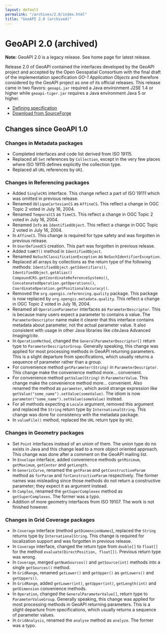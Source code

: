 ```yaml
---
layout: default
permalink: "/archives/2.0/index.html"
title: "GeoAPI 2.0 (archived)"
---
```


<h1>GeoAPI 2.0 (archived)</h1>

<div class="bg-red-100 border border-red-400 text-red-700 px-4 py-3 my-4 rounded relative" role="alert">
  <strong class="font-bold">Note:</strong>
  <span class="block sm:inline">GeoAPI 2.0 is a legacy release. See home page for latest release.</span>
</div>

<p>
  Release 2.0 of GeoAPI contained the interfaces developed by the GeoAPI project and accepted
  by the Open Geospatial Consortium with the final draft of the implementation specification
  <cite>GO-1 Application Objects</cite> and therefore considered by the GeoAPI project as one
  of its official releases.
  This release came in two flavors: <code>geoapi.jar</code> required a Java environment J2SE 1.4 or higher
  while <code>geoapi-tiger.jar</code> requires a Java environment Java 5 or higher.
</p>

<ul>
  <li><a href="https://www.opengeospatial.org/standards/go" class="externalLink">Defining specification</a></li>
  <li><a href="https://sourceforge.net/projects/geoapi/files/GeoAPI-2_0_0.zip/download" class="externalLink">Download from SourceForge</a></li>
</ul>

<h2>Changes since GeoAPI 1.0</h2>

<h3>Changes in Metadata packages</h3>

<ul>
  <li>Completed interfaces and code list derived from ISO 19115.</li>
  <li>Replaced all <code>Set</code> references by <code>Collection</code>, except in the very few places where ISO 19115 defines explicitly the collection type.</li>
  <li>Replaced all <code>URL</code> references by <code>URI</code>.</li>
</ul>

<h3>Changes in Referencing packages</h3>

<ul>
  <li>Added <code>SingleCRS</code> interface. This change reflect a part of ISO 19111 which was omitted in previous release.</li>
  <li>Renamed <code>ObliqueCartesianCS</code> as <code>AffineCS</code>. This reflect a change in OGC Topic 2 voted in July 16, 2004.</li>
  <li>Renamed <code>TemporalCS</code> as <code>TimeCS</code>. This reflect a change in OGC Topic 2 voted in July 16, 2004.</li>
  <li>Renamed <code>Info</code> as <code>IdentifiedObject</code>. This reflect a change in OGC Topic 2 voted in July 16, 2004.</li>
  <li>In <code>AffineCS</code>. This change is required for type safety and was forgotten in previous release.</li>
  <li>In <code>UserDefinedCS</code> creation. This part was forgotten in previous release.</li>
  <li>Added <code>toWKT()</code> method in <code>IdentifiedObject</code>.</li>
  <li>Renamed <code>NoSuchClassificationException</code> as <code>NoSuchIdentifierException</code>.</li>
  <li>Replaced all arrays by collections as the return type of the following methods: <code>IdentifiedObject.getIdentifiers()</code>, <code>IdentifiedObject.getAlias()</code> <code>CompoundCRS.getCoordinateReferenceSystems()</code>, <code>ConcatenatedOperation.getOperations()</code>, <code>CoordinateOperation.getPositionalAccuracy()</code>.</li>
  <li>Removed the <code>org.opengis.referencing.quality</code> package. This package is now replaced by <code>org.opengis.metadata.quality</code>. This reflect a change in OGC Topic 2 voted in July 16, 2004.</li>
  <li>Renamed all <code>OperationParameter</code> interfaces as <code>ParameterDescriptor</code>. This is because many users expect a parameter to contains a value. The <code>ParameterDescriptor</code> name make it clearer that this interface contains metadata about parameter, not the actual parameter value. It also consistent with usage in other Java libraries like <i>cite</i>Java Advanced Imaging<i>/cite</i>.</li>
  <li>In <code>OperationMethod</code>, changed the <code>GeneralParameterDescriptor[]</code> return type to <code>ParameterDescriptorGroup</code>. Generally speaking, this change was applied for most processing methods in GeoAPI returning parameters. This is a slight departure from specifications, which usually returns a sequence of parameter rather than a group.</li>
  <li>For convenience method <code>getParameter(String)</code> in <code>ParameterDescriptor</code>. This change make the convenience method more... convenient.</li>
  <li>For convenience method <code>getValue(String)</code> in <code>ParameterValue</code>. This change make the convenience method more... convenient. Also renamed the method as <code>parameter</code>, which avoid strange expression like <code>getValue(&quot;some_name&quot;).setValue(someValue)</code>. The idiom is now <code>parameter(&quot;some_name&quot;).setValue(someValue)</code> instead.</li>
  <li>For all methods expecting a <code>Locale</code> argument, removed this argument and replaced the <code>String</code> return type by <code>InternationalString</code>. This change was done for consistency with the metadata package.</li>
  <li>In <code>valueFile()</code> method, replaced the <code>URL</code> return type by <code>URI</code>.</li>
</ul>

<h3>Changes in Geometry packages</h3>

<ul>
  <li>Set <code>Point</code> interfaces instead of an union of them. The union type do no exists in Java and this change lead to a more object oriented approach. This change was done after a comment on the GeoAPI mailing list.</li>
  <li>In <code>Envelope</code> interface, added convenience methods <code>getMinimum</code>, <code>getMaximum</code>, <code>getCenter</code> and <code>getLength</code>.</li>
  <li>In <code>GenericCurve</code>, renamed the <code>getParam</code> and <code>getConstructiveParam</code> method as <code>forParam</code> and <code>forConstructiveParam</code> respectively. The former names was misleading since those methods do not return a constructive parameter; they expect it as argument instead.</li>
  <li>In <code>Complex</code>, renamed the <code>getSuperComplexex</code> method as <code>getSuperComplexes</code>. The former was a typo.</li>
  <li>Addition of more geometry interfaces from ISO 19107. The work is not finished however.</li>
</ul>

<h3>Changes in Grid Coverage packages</h3>

<ul>
  <li>In <code>Coverage</code> interface (method <code>getDimensionNames</code>), replaced the <code>String</code> returns type by <code>InternationalString</code>. This change is required for localization support and was forgotten in previous release.</li>
  <li>In <code>Coverage</code> interface, changed the return type from <code>double[]</code> to <code>float[]</code> for the method <code>evaluate(DirectPosition, float[])</code>. Previous return type was wrong.</li>
  <li>In <code>Coverage</code>, merged <code>getNumSources()</code> and <code>getSource(int)</code> methods into a single <code>getSources()</code> method.</li>
  <li>In <code>GridRange</code>, renamed <code>getLower()</code> and <code>getUpper()</code> as <code>getLowers()</code> and <code>getUppers()</code>.</li>
  <li>In <code>GridRange</code>, added <code>getLower(int)</code>, <code>getUpper(int)</code>, <code>getLength(int)</code> and <code>getDimension</code> convenience methods.</li>
  <li>In <code>Operation</code>, changed the <code>GeneralParameterValue[]</code>, return type to <code>ParameterValueGroup</code>. Generally speaking, this change was applied for most processing methods in GeoAPI returning parameters. This is a slight departure from specifications, which usually returns a sequence of parameter values.</li>
  <li>In <code>GridAnalysis</code>, renamed the <code>analyse</code> method as <code>analyze</code>. The former was a typo.</li>
</ul>
